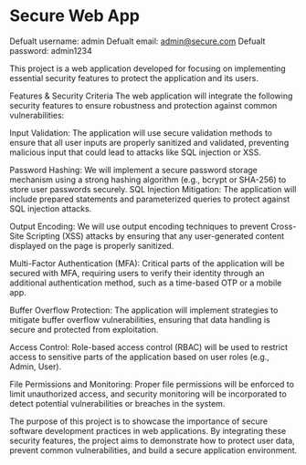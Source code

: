 # Secure Web App

Defualt username: admin
Defualt email: admin@secure.com
Defualt password: admin1234

This project is a web application developed for focusing on implementing essential security features to protect the application and its users.

Features & Security Criteria
The web application will integrate the following security features to ensure robustness and protection against common vulnerabilities:

Input Validation: The application will use secure validation methods to ensure that all user inputs are properly sanitized and validated, preventing malicious input that could lead to attacks like SQL injection or XSS.

Password Hashing: We will implement a secure password storage mechanism using a strong hashing algorithm (e.g., bcrypt or SHA-256) to store user passwords securely.
SQL Injection Mitigation: The application will include prepared statements and parameterized queries to protect against SQL injection attacks.

Output Encoding: We will use output encoding techniques to prevent Cross-Site Scripting (XSS) attacks by ensuring that any user-generated content displayed on the page is properly sanitized.

Multi-Factor Authentication (MFA): Critical parts of the application will be secured with MFA, requiring users to verify their identity through an additional authentication method, such as a time-based OTP or a mobile app.

Buffer Overflow Protection: The application will implement strategies to mitigate buffer overflow vulnerabilities, ensuring that data handling is secure and protected from exploitation.

Access Control: Role-based access control (RBAC) will be used to restrict access to sensitive parts of the application based on user roles (e.g., Admin, User).

File Permissions and Monitoring: Proper file permissions will be enforced to limit unauthorized access, and security monitoring will be incorporated to detect potential vulnerabilities or breaches in the system.

The purpose of this project is to showcase the importance of secure software development practices in web applications. By integrating these security features, the project aims to demonstrate how to protect user data, prevent common vulnerabilities, and build a secure application environment.


